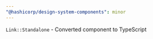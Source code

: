 ```yaml
---
"@hashicorp/design-system-components": minor
---
```


`Link::Standalone` - Converted component to TypeScript
